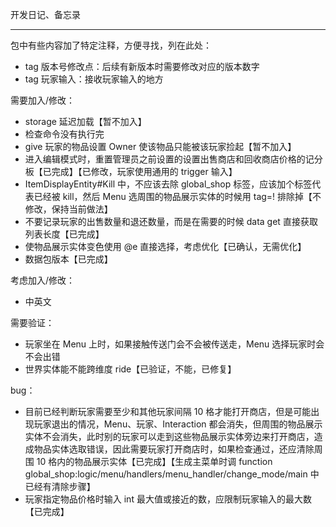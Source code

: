 开发日记、备忘录

---
包中有些内容加了特定注释，方便寻找，列在此处：
- tag 版本号修改点：后续有新版本时需要修改对应的版本数字
- tag 玩家输入：接收玩家输入的地方

需要加入/修改：
- storage 延迟加载【暂不加入】
- 检查命令没有执行完
- give 玩家的物品设置 Owner 使该物品只能被该玩家捡起【暂不加入】
- 进入编辑模式时，重置管理员之前设置的设置出售商店和回收商店价格的记分板【已完成】【已修改，玩家使用通用的 trigger 输入】
- ItemDisplayEntity#Kill 中，不应该去除 global_shop 标签，应该加个标签代表已经被 kill，然后 Menu 选周围的物品展示实体的时候用 tag=! 排除掉【不修改，保持当前做法】
- 不要记录玩家的出售数量和退还数量，而是在需要的时候 data get 直接获取列表长度【已完成】
- 使物品展示实体变色使用 @e 直接选择，考虑优化【已确认，无需优化】
- 数据包版本【已完成】

考虑加入/修改：
- 中英文

需要验证：
- 玩家坐在 Menu 上时，如果接触传送门会不会被传送走，Menu 选择玩家时会不会出错
- 世界实体能不能跨维度 ride【已验证，不能，已修复】

bug：
- 目前已经判断玩家需要至少和其他玩家间隔 10 格才能打开商店，但是可能出现玩家退出的情况，Menu、玩家、Interaction 都会消失，但周围的物品展示实体不会消失，此时别的玩家可以走到这些物品展示实体旁边来打开商店，造成物品实体选取错误，因此需要玩家打开商店时，如果检查通过，还应清除周围 10 格内的物品展示实体【已完成】【生成主菜单时调 function global_shop:logic/menu/handlers/menu_handler/change_mode/main 中已经有清除步骤】
- 玩家指定物品价格时输入 int 最大值或接近的数，应限制玩家输入的最大数【已完成】